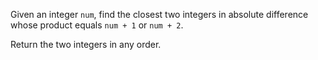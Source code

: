 Given an integer `num`, find the closest two integers in absolute difference whose product equals `num + 1` or `num + 2`.

Return the two integers in any order.